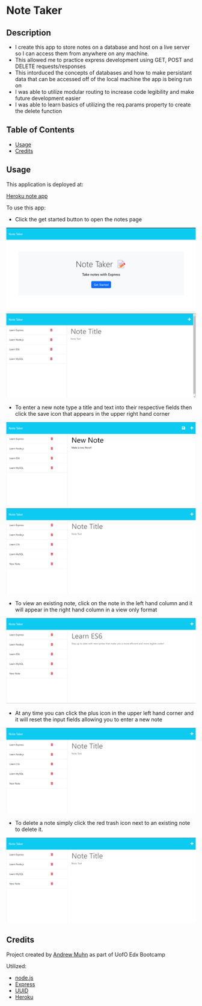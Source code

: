 # Note Taker

## Description

- I create this app to store notes on a database and host on a live server so I can access them from anywhere on any machine.
- This allowed me to practice express development using GET, POST and DELETE requests/responses
- This intorduced the concepts of databases and how to make persistant data that can be accessed off of the local machine the app is being run on
- I was able to utilize modular routing to increase code legibility and make future development easier
- I was able to learn basics of utilizing the req.params property to create the delete function

## Table of Contents

- [Usage](#usage)
- [Credits](#credits)

## Usage

This application is deployed at:

[Heroku note app](https://note-taker-95478.herokuapp.com/)

To use this app:

- Click the get started button to open the notes page

![Home Screen](assets\images\homescreen.png)
![Enter a New Note](assets\images\enternewnote.png)

- To enter a new note type a title and text into their respective fields then click the save icon that appears in the upper right hand corner

![New Note](assets\images\newnote.png)
![New Note Added](assets\images\newnoteadded.png)

- To view an existing note, click on the note in the left hand column and it will appear in the right hand column in a view only format

![Existing Note](assets\images\existingnote.png)

- At any time you can click the plus icon in the upper left hand corner and it will reset the input fields allowing you to enter a new note

![Click New Note](assets\images\newnoteadded.png)

- To delete a note simply click the red trash icon next to an existing note to delete it.

![Delete Note](assets\images\deletenote.png)

## Credits

Project created by [Andrew Muhn](https://github.com/andrewmuhn)
as part of UofO Edx Bootcamp

Utilized:

- [node.js](https://nodejs.org/en/about)
- [Express](https://expressjs.com/)
- [UUID](https://www.npmjs.com/package/uuid)
- [Heroku](https://www.heroku.com/)
